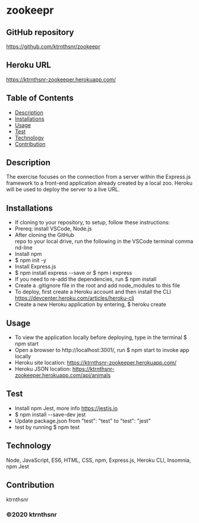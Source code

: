 ﻿# zookeepr

## GitHub repository
https://github.com/ktrnthsnr/zookeepr

## Heroku URL
https://ktrnthsnr-zookeeper.herokuapp.com/

## Table of Contents
* [Description](#description)
* [Installations](#installations)
* [Usage](#usage)
* [Test](#test)
* [Technology](#technology)
* [Contribution](#contribution)

## Description
The exercise focuses on the connection from a server within the Express.js framework to a front-end application already created by a local zoo. Heroku will be used to deploy the server to a live URL.

## Installations
- If cloning to your repository, to setup, follow these instructions:
- Prereq: install VSCode, Node.js
- After cloning the GitHub repo to your local drive, run the following in the VSCode terminal command-line
- Install npm
- $ npm init -y
- Install Express.js
- $ npm install express --save or $ npm i express
- If you need to re-add the dependencies, run $ npm install
- Create a .gitignore file in the root and add node_modules to this file
- To deploy, first create a Heroku account and then install the CLI https://devcenter.heroku.com/articles/heroku-cli
- Create a new Heroku application by entering, $ heroku create

## Usage
- To view the application locally before deploying, type in the terminal $ npm start
- Open a browser to http://localhost:3001/, run $ npm start to invoke app locally
- Heroku site location: https://ktrnthsnr-zookeeper.herokuapp.com/
- Heroku JSON location: https://ktrnthsnr-zookeeper.herokuapp.com/api/animals

## Test
- Install npm Jest, more info https://jestjs.io
- $ npm install --save-dev jest
- Update package.json from "test": "test" to "test": "jest" 
- test by running $ npm test

## Technology
Node, JavaScript, ES6, HTML, CSS, npm, Express.js, Heroku CLI, Insomnia, npm Jest

## Contribution
ktrnthsnr

### ©️2020 ktrnthsnr
